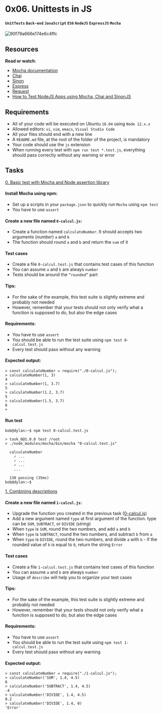 # 0x06. Unittests in JS
#### `UnitTests` `Back-end` `JavaScript` `ES6` `NodeJS` `ExpressJS` `Mocha`
![90f79a666e174e6c4ffc](https://github.com/samuelselasi/alx-backend-javascript/assets/85158665/64a612c4-43fa-48eb-bc9e-3731751df3f0)

## Resources
**Read or watch**:

* [Mocha documentation](https://mochajs.org/)
* [Chai](https://www.chaijs.com/api/)
* [Sinon](https://sinonjs.org/releases/v7)
* [Express](https://expressjs.com/en/guide/routing.html)
* [Request](https://www.npmjs.com/package/request)
* [How to Test NodeJS Apps using Mocha, Chai and SinonJS](https://www.digitalocean.com/community/tutorials/how-to-test-nodejs-apps-using-mocha-chai-and-sinonjs)

## Requirements
* All of your code will be executed on Ubuntu `18.04` using `Node 12.x.x`
* Allowed editors: `vi`, `vim`, `emacs`, `Visual Studio Code`
* All your files should end with a new line
* A `README.md` file, at the root of the folder of the project, is mandatory
* Your code should use the `js` extension
* When running every test with `npm run test *.test.js`, everything should pass correctly without any warning or error

## Tasks

[0. Basic test with Mocha and Node assertion library](./0-calcul.test.js)

#### Install Mocha using npm:

* Set up a scripts in your `package.json` to quickly run `Mocha` using `npm test`
* You have to use `assert`

#### Create a new file named `0-calcul.js`:

* Create a function named `calculateNumber`. It should accepts two arguments (*number*) `a` and `b`
* The function should round `a` and `b` and return the `sum` of it

#### Test cases

* Create a file `0-calcul.test.js` that contains test cases of this function
* You can assume `a` and `b` are always `number`
* Tests should be around the `“rounded”` part

#### Tips:

* For the sake of the example, this test suite is slightly extreme and probably not needed
* However, remember that your tests should not only verify what a function is supposed to do, but also the edge cases

#### Requirements:

* You have to use `assert`
* You should be able to run the test suite using `npm test 0-calcul.test.js`
* Every test should pass without any warning

#### Expected output:
```
> const calculateNumber = require("./0-calcul.js");
> calculateNumber(1, 3)
4
> calculateNumber(1, 3.7)
5
> calculateNumber(1.2, 3.7)
5
> calculateNumber(1.5, 3.7)
6
>
```
#### Run test
```
bob@dylan:~$ npm test 0-calcul.test.js 

> task_0@1.0.0 test /root
> ./node_modules/mocha/bin/mocha "0-calcul.test.js"

  calculateNumber
    ✓ ...
    ✓ ...
    ✓ ...
    ...

  130 passing (35ms)
bob@dylan:~$
```

[1. Combining descriptions](./1-calcul.test.js)

#### Create a new file named `1-calcul.js`:

* Upgrade the function you created in the previous task ([0-calcul.js](./0-calcul.js))
* Add a new argument named `type` at first argument of the function. type can be `SUM`, `SUBTRACT`, or `DIVIDE` (*string*)
* When `type` is `SUM`, round the two numbers, and add `a` and `b`
* When `type` is `SUBTRACT`, round the two numbers, and subtract `b` from `a`
* When `type` is `DIVIDE`, round the two numbers, and divide `a` with `b` - if the rounded value of `b` is equal to `0`, return the string `Error`

#### Test cases

* Create a file `1-calcul.test.js` that contains test cases of this function
* You can assume `a` and `b` are always `number`
* Usage of `describe` will help you to organize your test cases

#### Tips:

* For the sake of the example, this test suite is slightly extreme and probably not needed
* However, remember that your tests should not only verify what a function is supposed to do, but also the edge cases

#### Requirements:

* You have to use `assert`
* You should be able to run the test suite using `npm test 1-calcul.test.js`
* Every test should pass without any warning

#### Expected output:
```
> const calculateNumber = require("./1-calcul.js");
> calculateNumber('SUM', 1.4, 4.5)
6
> calculateNumber('SUBTRACT', 1.4, 4.5)
-4
> calculateNumber('DIVIDE', 1.4, 4.5)
0.2
> calculateNumber('DIVIDE', 1.4, 0)
'Error'
```

